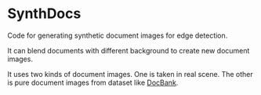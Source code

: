 # SynthDocs

Code for generating synthetic document images for edge detection.

It can blend documents with different background to create new document images.

It uses two kinds of document images. One is taken in real scene. The other is pure document images from dataset like [DocBank](https://github.com/doc-analysis/DocBank).










